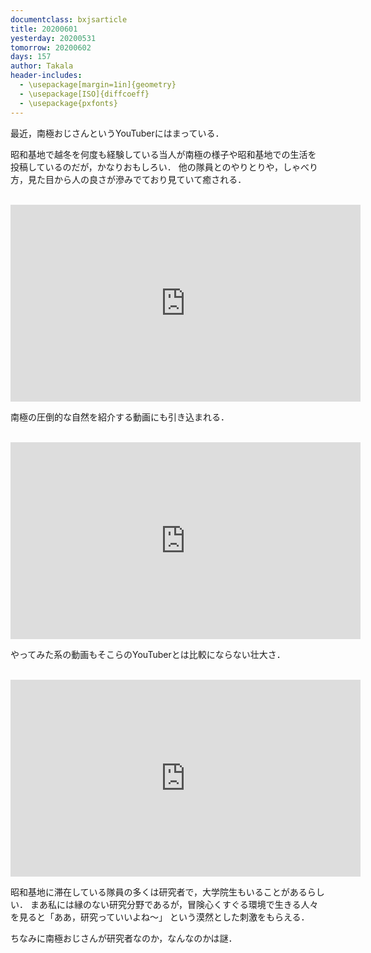 ```yaml
---
documentclass: bxjsarticle
title: 20200601
yesterday: 20200531
tomorrow: 20200602
days: 157
author: Takala
header-includes:
  - \usepackage[margin=1in]{geometry}
  - \usepackage[ISO]{diffcoeff}
  - \usepackage{pxfonts}
---
```



最近，南極おじさんというYouTuberにはまっている．


昭和基地で越冬を何度も経験している当人が南極の様子や昭和基地での生活を
投稿しているのだが，かなりおもしろい．
他の隊員とのやりとりや，しゃべり方，見た目から人の良さが滲みでており見ていて癒される．


<br>
<iframe width="560" height="315" src="https://www.youtube.com/embed/_H_hnIJ0154" frameborder="0" allow="accelerometer; autoplay; encrypted-media; gyroscope; picture-in-picture" allowfullscreen></iframe>
<br>


南極の圧倒的な自然を紹介する動画にも引き込まれる．

<br>
<iframe width="560" height="315" src="https://www.youtube.com/embed/R90fYooWrSc" frameborder="0" allow="accelerometer; autoplay; encrypted-media; gyroscope; picture-in-picture" allowfullscreen></iframe>
<br>

やってみた系の動画もそこらのYouTuberとは比較にならない壮大さ．

<br>
<iframe width="560" height="315" src="https://www.youtube.com/embed/_VPFO_5adOg" frameborder="0" allow="accelerometer; autoplay; encrypted-media; gyroscope; picture-in-picture" allowfullscreen></iframe>
<br>



昭和基地に滞在している隊員の多くは研究者で，大学院生もいることがあるらしい．
まあ私には縁のない研究分野であるが，冒険心くすぐる環境で生きる人々を見ると「ああ，研究っていいよね～」
という漠然とした刺激をもらえる．




ちなみに南極おじさんが研究者なのか，なんなのかは謎．